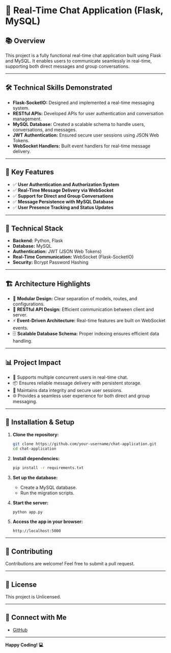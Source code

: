# 🚀 **Real-Time Chat Application (Flask, MySQL)**

## 📚 **Overview**
This project is a fully functional real-time chat application built using Flask and MySQL. It enables users to communicate seamlessly in real-time, supporting both direct messages and group conversations.

---

## 🛠️ **Technical Skills Demonstrated**
- **Flask-SocketIO:** Designed and implemented a real-time messaging system.
- **RESTful APIs:** Developed APIs for user authentication and conversation management.
- **MySQL Database:** Created a scalable schema to handle users, conversations, and messages.
- **JWT Authentication:** Ensured secure user sessions using JSON Web Tokens.
- **WebSocket Handlers:** Built event handlers for real-time message delivery.

---

## 🎯 **Key Features**
- ✅ **User Authentication and Authorization System**
- ✅ **Real-Time Message Delivery via WebSocket**
- ✅ **Support for Direct and Group Conversations**
- ✅ **Message Persistence with MySQL Database**
- ✅ **User Presence Tracking and Status Updates**

---

## 🧩 **Technical Stack**
- **Backend:** Python, Flask
- **Database:** MySQL
- **Authentication:** JWT (JSON Web Tokens)
- **Real-Time Communication:** WebSocket (Flask-SocketIO)
- **Security:** Bcrypt Password Hashing

---

## 🏗️ **Architecture Highlights**
- 📁 **Modular Design:** Clear separation of models, routes, and configurations.
- 📡 **RESTful API Design:** Efficient communication between client and server.
- ⚡ **Event-Driven Architecture:** Real-time features are built on WebSocket events.
- 🗄️ **Scalable Database Schema:** Proper indexing ensures efficient data handling.

---

## 📊 **Project Impact**
- 💬 Supports multiple concurrent users in real-time chat.
- 📦 Ensures reliable message delivery with persistent storage.
- 🔐 Maintains data integrity and secure user sessions.
- 🌐 Provides a seamless user experience for both direct and group messaging.

---

## 📝 **Installation & Setup**
1. **Clone the repository:**
   ```bash
   git clone https://github.com/your-username/chat-application.git
   cd chat-application
   ```

2. **Install dependencies:**
   ```bash
   pip install -r requirements.txt
   ```

3. **Set up the database:**
   - Create a MySQL database.
   - Run the migration scripts.

4. **Start the server:**
   ```bash
   python app.py
   ```

5. **Access the app in your browser:**
   ```
   http://localhost:5000
   ```

---

## 🤝 **Contributing**
Contributions are welcome! Feel free to submit a pull request.

---

## 📄 **License**
This project is Unlicensed.

---

## 🌟 **Connect with Me**
- [GitHub](https://github.com/jayxgithub)


---

**Happy Coding! 💻**
